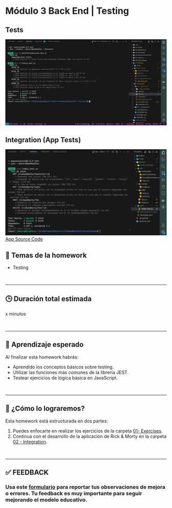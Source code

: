# **Módulo 3 Back End | Testing**

## Tests
![tests](imgs/tests.png)

## Integration (App Tests)
![integration](imgs/app_tests.png)
[App Source Code](https://github.com/jamerrq/rickAndMortyFullStack)

## **📌 Temas de la homework**

-  Testing

<br />

---

## **🕒 Duración total estimada**

x minutos

<br />

---

## **🔎 Aprendizaje esperado**

Al finalizar esta homework habrás:

-  Aprendido los conceptos básicos sobre testing.
-  Utilizar las funciones más comunes de la librería JEST.
-  Testear ejercicios de lógica básica en JavaScript.

<br />

---

## **📎 ¿Cómo lo lograremos?**

Esta homework está estructurada en dos partes:

1. Puedes enfocarte en realizar los ejercicios de la carpeta [01- Exercises](./01%20-%20Exercises/README.md).
2. Continua con el desarrollo de la aplicación de Rick & Morty en la carpeta [02 - Integration](./02%20-%20Integration/README.md).

</br >

---

## **✅ FEEDBACK**

### Usa este [**formulario**](https://docs.google.com/forms/d/e/1FAIpQLSe1MybH_Y-xcp1RP0jKPLndLdJYg8cwyHkSb9MwSrEjoxyzWg/viewform) para reportar tus observaciones de mejora o errores. Tu feedback es muy importante para seguir mejorando el modelo educativo.
